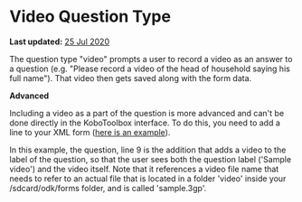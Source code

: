 # Video Question Type
**Last updated:** <a href="https://github.com/kobotoolbox/docs/blob/be4dbc17706d535fe328b67a126df47f57bf573b/source/video_question_type.md" class="reference">25 Jul 2020</a>

The question type "video" prompts a user to record a video as an answer to a question (e.g. "Please record a video of the head of household saying his full name"). That video then gets saved along with the form data. 

**Advanced**

Including a video as a part of the question is more advanced and can't be done directly in the KoboToolbox interface. To do this, you need to add a line to your XML form ([here is an example](https://drive.google.com/file/d/1hntTE1WbAwigcsbOFGgEbO1vEWJPs6uS/view)).  

In this example, the question, line 9 is the addition that adds a video to the label of the question, so that the user sees both the question label ('Sample video') and the video itself. Note that it references a video file name that needs to refer to an actual file that is located in a folder 'video' inside your /sdcard/odk/forms folder, and is called 'sample.3gp'. 
